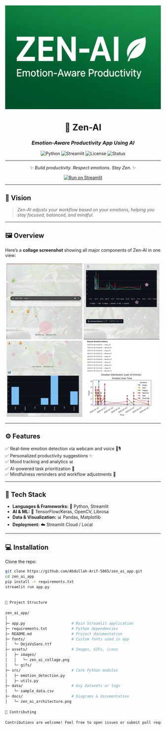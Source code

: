 <div align="center">

![Zen-AI Banner](assets/zen_ai_banner.png)

# 🌿 Zen-AI  
### *Emotion-Aware Productivity App Using AI*  

![Python](https://img.shields.io/badge/Python-3.11-blue?style=for-the-badge&logo=python)
![Streamlit](https://img.shields.io/badge/Streamlit-1.27-orange?style=for-the-badge&logo=streamlit)
![License](https://img.shields.io/badge/License-MIT-green?style=for-the-badge)
![Status](https://img.shields.io/badge/Status-Alpha-red?style=for-the-badge)

---

✨ *Build productivity. Respect emotions. Stay Zen.* ✨  

[![Run on Streamlit](https://static.streamlit.io/badges/streamlit_badge_black_white.svg)](https://share.streamlit.io/your-username/zen_ai_app)

</div>

---

## 🌟 Vision  
> *Zen-AI adjusts your workflow based on your emotions, helping you stay focused, balanced, and mindful.*

---

## 🖼️ Overview  
Here’s a **collage screenshot** showing all major components of Zen-AI in one view:  

![Zen-AI Overview](assets/zen_ai_collage.png)  

---

## ⚙️ Features  
✅ Real-time emotion detection via webcam and voice 🎥🎙️  
✅ Personalized productivity suggestions ✨  
✅ Mood tracking and analytics 📊  
✅ AI-powered task prioritization 🧠  
✅ Mindfulness reminders and workflow adjustments 🌿  

---

## 🧐 Tech Stack  
- **Languages & Frameworks:** 🐍 Python, Streamlit  
- **AI & ML:** 🤖 TensorFlow/Keras, OpenCV, Librosa  
- **Data & Visualization:** 📊 Pandas, Matplotlib  
- **Deployment:** ☁️ Streamlit Cloud / Local  

---

## 💻 Installation  

Clone the repo:
```bash
git clone https://github.com/Abdullah-Arif-5065/zen_ai_app.git
cd zen_ai_app
pip install -r requirements.txt
streamlit run app.py


📂 Project Structure

zen_ai_app/
│
├─ app.py                     # Main Streamlit application
├─ requirements.txt           # Python dependencies
├─ README.md                  # Project documentation
├─ fonts/                     # Custom fonts used in app
│   └─ DejaVuSans.ttf
├─ assets/                    # Images, GIFs, icons
│   ├─ images/
│   │   └─ zen_ai_collage.png
│   └─ gifs/
├─ src/                       # Core Python modules
│   ├─ emotion_detection.py
│   ├─ utils.py
├─ data/                      # Any datasets or logs
│   └─ sample_data.csv
├─ docs/                      # Diagrams & documentation
│   └─ zen_ai_architecture.png

🤝 Contributing

Contributions are welcome! Feel free to open issues or submit pull requests.